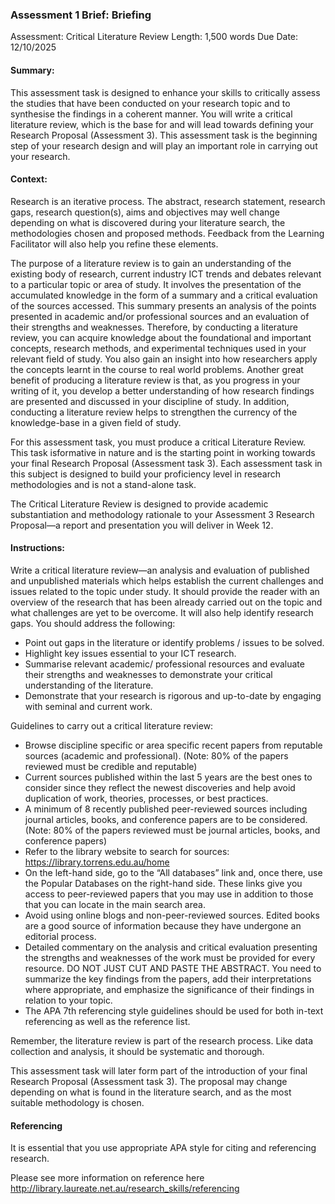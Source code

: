 ### Assessment 1 Brief: **Briefing** 
Assessment: Critical Literature Review
Length: 1,500 words
Due Date: 12/10/2025

#### Summary: 
This assessment task is designed to enhance your skills to critically assess the studies that have been conducted on your research topic and to synthesise the findings in a coherent manner. You will write a critical literature review, which is the base for and will lead towards defining your Research Proposal (Assessment 3). This assessment task is the beginning step of your research design and will play an important role in carrying out your research.

#### Context:
Research is an iterative process. The abstract, research statement, research gaps, research question(s), aims and objectives may well change depending on what is discovered during your literature search, the methodologies chosen and proposed methods. Feedback from the Learning Facilitator will also help you refine these elements.

The purpose of a literature review is to gain an understanding of the existing body of research, current industry ICT trends and debates relevant to a particular topic or area of study. It involves the presentation of the accumulated knowledge in the form of a summary and a critical evaluation of the sources accessed. This summary presents an analysis of the points presented in academic and/or professional sources and an evaluation of their strengths and weaknesses. Therefore, by conducting a literature review, you can acquire knowledge about the foundational and important concepts, research methods, and experimental techniques used in your relevant field
of study. You also gain an insight into how researchers apply the concepts learnt in the course to real world problems. Another great benefit of producing a literature review is that, as you progress in your writing of it, you develop a better understanding of how research findings are presented and discussed in your discipline of study. In addition, conducting a literature review helps to strengthen the currency of the knowledge-base in a given field of study.

For this assessment task, you must produce a critical Literature Review. This task isformative in nature and is the starting point in working towards your final Research Proposal (Assessment task 3). Each assessment task in this subject is designed to build your proficiency level in research methodologies and is not a stand-alone task. 

The Critical Literature Review is designed to provide academic substantiation and methodology rationale to your Assessment 3 Research Proposal—a report and presentation you will deliver in Week 12.

#### Instructions:
Write a critical literature review—an analysis and evaluation of published and unpublished materials which helps establish the current challenges and issues related to the topic under study. It should provide the reader with an overview of the research that has been already carried out on the topic and what challenges are yet to be overcome. It will also help identify research gaps.
You should address the following:
- Point out gaps in the literature or identify problems / issues to be solved.
- Highlight key issues essential to your ICT research.
- Summarise relevant academic/ professional resources and evaluate their strengths and weaknesses to demonstrate your critical understanding of the literature.
- Demonstrate that your research is rigorous and up-to-date by engaging with seminal and current work.

Guidelines to carry out a critical literature review:
- Browse discipline specific or area specific recent papers from reputable sources (academic and professional). (Note: 80% of the papers reviewed must be credible and reputable)
- Current sources published within the last 5 years are the best ones to consider since they reflect the newest discoveries and help avoid duplication of work, theories, processes, or best practices.
- A minimum of 8 recently published peer-reviewed sources including journal articles, books, and conference papers are to be considered. (Note: 80% of the papers reviewed must be journal articles, books, and conference papers)
- Refer to the library website to search for sources: https://library.torrens.edu.au/home
- On the left-hand side, go to the “All databases” link and, once there, use the Popular Databases on the right-hand side. These links give you access to peer-reviewed papers that you may use in addition to those that you can locate in the main search area.
- Avoid using online blogs and non-peer-reviewed sources. Edited books are a good source of information because they have undergone an editorial process.
- Detailed commentary on the analysis and critical evaluation presenting the strengths and weaknesses of the work must be provided for every resource. DO NOT JUST CUT AND PASTE THE ABSTRACT. You need to summarize the key findings from the papers, add their interpretations where appropriate, and emphasize the significance of their findings in relation to your topic.
- The APA 7th referencing style guidelines should be used for both in-text referencing as well as the reference list.

Remember, the literature review is part of the research process. Like data collection and analysis, it should be systematic and thorough.

This assessment task will later form part of the introduction of your final Research Proposal (Assessment task 3). The proposal may change depending on what is found in the literature search, and as the most suitable methodology is chosen.

#### Referencing
It is essential that you use appropriate APA style for citing and referencing research.

Please see more information on reference here
http://library.laureate.net.au/research_skills/referencing